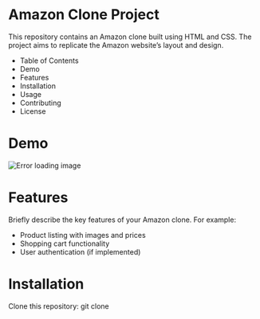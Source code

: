 <h1>Amazon Clone Project</h1>
<p>This repository contains an Amazon clone built using HTML and CSS. The project aims to replicate the Amazon website’s layout and design.</p>
<ul>
  <li>Table of Contents</li>
  <li>Demo</li>
  <li>Features</li>
  <li>Installation</li>
  <li>Usage</li>
  <li>Contributing</li>
  <li>License</li>
</ul>
<h1>Demo</h1>
<img src="https://media.licdn.com/dms/image/v2/D5622AQEGdrkb2TfbKA/feedshare-shrink_2048_1536/feedshare-shrink_2048_1536/0/1723653787384?e=1726704000&v=beta&t=IWZ74QHQPx8NafRUm6NAF66Zw82fK0ZhbkGn8glS3o0" alt="Error loading image">

<h1>Features</h1>

<p>Briefly describe the key features of your Amazon clone. For example:</p>
<ul>
  <li>Product listing with images and prices</li>
  <li>Shopping cart functionality</li>
  <li>User authentication (if implemented)</li>
</ul>
<h1>Installation</h1>
<p>Clone this repository: git clone </p>
